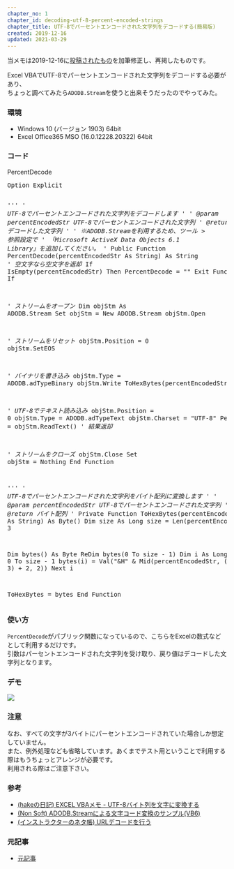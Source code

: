 ```yaml
---
chapter_no: 1
chapter_id: decoding-utf-8-percent-encoded-strings
chapter_title: UTF-8でパーセントエンコードされた文字列をデコードする(簡易版)
created: 2019-12-16
updated: 2021-03-29
---
```

当メモは2019-12-16に[投稿されたもの](https://npnl.hatenablog.jp/entry/2019/12/16/193140)を加筆修正し、再掲したものです。

Excel VBAでUTF-8でパーセントエンコードされた文字列をデコードする必要があり、  
ちょっと調べてみたら`ADODB.Stream`を使うと出来そうだったのでやってみた。

### 環境
- Windows 10 (バージョン 1903) 64bit
- Excel Office365 MSO (16.0.12228.20322) 64bit

### コード
<div class="code-box">
<div class="title">PercentDecode</div>
<pre>
Option Explicit

<em class="comment">'''
' UTF-8でパーセントエンコードされた文字列をデコードします
'
' @param percentEncodedStr UTF-8でパーセントエンコードされた文字列
' @return デコードした文字列
'
' ※ADODB.Streamを利用するため、ツール &gt; 参照設定で
' 「Microsoft ActiveX Data Objects 6.1 Library」を追加してください。
'</em>
Public Function PercentDecode(percentEncodedStr As String) As String
  <em class="comment">' 空文字なら空文字を返却</em>
  If IsEmpty(percentEncodedStr) Then
    PercentDecode = ""
    Exit Function
  End If

  <em class="comment">' ストリームをオープン</em>
  Dim objStm As ADODB.Stream
  Set objStm = New ADODB.Stream
  objStm.Open
  
  <em class="comment">' ストリームをリセット</em>
  objStm.Position = 0
  objStm.SetEOS
  
  <em class="comment">' バイナリを書き込み</em>
  objStm.Type = ADODB.adTypeBinary
  objStm.Write ToHexBytes(percentEncodedStr)
  
  <em class="comment">' UTF-8でテキスト読み込み</em>
  objStm.Position = 0
  objStm.Type = ADODB.adTypeText
  objStm.Charset = "UTF-8"
  PercentDecode = objStm.ReadText() <em class="comment">' 結果返却</em>
  
  <em class="comment">' ストリームをクローズ</em>
  objStm.Close
  Set objStm = Nothing
End Function

<em class="comment">'''
' UTF-8でパーセントエンコードされた文字列をバイト配列に変換します
'
' @param percentEncodedStr UTF-8でパーセントエンコードされた文字列
' @return バイト配列
'</em>
Private Function ToHexBytes(percentEncodedStr As String) As Byte()
  Dim size As Long
  size = Len(percentEncodedStr) / 3
  
  Dim bytes() As Byte
  ReDim bytes(0 To size - 1)
  Dim i As Long
  For i = 0 To size - 1
    bytes(i) = Val("&amp;H" &amp; Mid(percentEncodedStr, (i * 3) + 2, 2))
  Next i

  ToHexBytes = bytes
End Function
</pre>
</div>

### 使い方
`PercentDecode`がパブリック関数になっているので、こちらをExcelの数式などとして利用するだけです。  
引数はパーセントエンコードされた文字列を受け取り、戻り値はデコードした文字列となります。

### デモ
![](https://cdn-ak.f.st-hatena.com/images/fotolife/f/fumokmm/20191216/20191216192520.gif?changed=1616979768)

### 注意
なお、すべての文字が3バイトにパーセントエンコードされていた場合しか想定していません。  
また、例外処理なども省略しています。あくまでテスト用ということで利用する際はもうちょっとアレンジが必要です。  
利用される際はご注意下さい。

### 参考
- [(hakeの日記) EXCEL VBAメモ - UTF-8バイト列を文字に変換する](https://hake.hatenablog.com/entry/20161117/p1)
- [(Non Soft) ADODB.Streamによる文字コード変換のサンプル(VB6)](http://nonsoft.la.coocan.jp/SoftSample/SampleModADOS.html)
- [(インストラクターのネタ帳) URLデコードを行う](https://www.relief.jp/docs/003799.html)

### 元記事
- [元記事](https://npnl.hatenablog.jp/entry/2019/12/16/193140)
